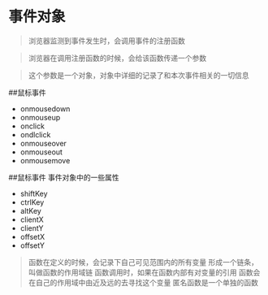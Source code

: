 # 事件对象



>  浏览器监测到事件发生时，会调用事件的注册函数

>  浏览器在调用注册函数的时候，会给该函数传递一个参数

>  这个参数是一个对象，对象中详细的记录了和本次事件相关的一切信息

##鼠标事件

* onmousedown
* onmouseup
* onclick
* ondlclick
* onmouseover
* onmouseout
* onmousemove

##鼠标事件 事件对象中的一些属性


* shiftKey
* ctrlKey
* altKey
* clientX
* clientY
* offsetX
* offsetY

> 函数在定义的时候，会记录下自己可见范围内的所有变量
> 形成一个链条，叫做函数的作用域链
> 函数调用时，如果在函数内部有对变量的引用
> 函数会在自己的作用域中由近及远的去寻找这个变量
> 匿名函数是一个单独的函数

